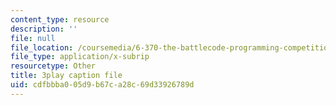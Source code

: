 ```yaml
---
content_type: resource
description: ''
file: null
file_location: /coursemedia/6-370-the-battlecode-programming-competition-january-iap-2013/cdfbbba005d9b67ca28c69d33926789d_pISCwkvKMZ0.srt
file_type: application/x-subrip
resourcetype: Other
title: 3play caption file
uid: cdfbbba0-05d9-b67c-a28c-69d33926789d
---
```

